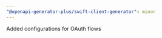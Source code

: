 ```yaml
---
"@openapi-generator-plus/swift-client-generator": minor
---
```


Added configurations for OAuth flows
